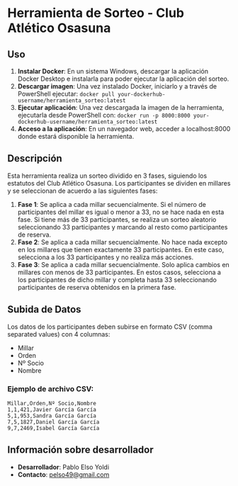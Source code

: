 # Herramienta de Sorteo - Club Atlético Osasuna

## Uso

1. **Instalar Docker**: En un sistema Windows, descargar la aplicación Docker Desktop e instalarla para poder ejecutar la aplicación del sorteo.
2. **Descargar imagen**: Una vez instalado Docker, iniciarlo y a través de PowerShell ejecutar: ```docker pull your-dockerhub-username/herramienta_sorteo:latest```
3. **Ejecutar aplicación**: Una vez descargada la imagen de la herramienta, ejecutarla desde PowerShell con: ```docker run -p 8000:8000 your-dockerhub-username/herramienta_sorteo:latest```
4. **Acceso a la aplicación**: En un navegador web, acceder a localhost:8000 donde estará disponible la herramienta.

## Descripción

Esta herramienta realiza un sorteo dividido en 3 fases, siguiendo los estatutos del Club Atlético Osasuna. Los participantes se dividen en millares y se seleccionan de acuerdo a las siguientes fases:

1. **Fase 1**: Se aplica a cada millar secuencialmente. Si el número de participantes del millar es igual o menor a 33, no se hace nada en esta fase. Si tiene más de 33 participantes, se realiza un sorteo aleatorio seleccionando 33 participantes y marcando al resto como participantes de reserva.
2. **Fase 2**: Se aplica a cada millar secuencialmente. No hace nada excepto en los millares que tienen exactamente 33 participantes. En este caso, selecciona a los 33 participantes y no realiza más acciones.
3. **Fase 3**: Se aplica a cada millar secuencialmente. Solo aplica cambios en millares con menos de 33 participantes. En estos casos, selecciona a los participantes de dicho millar y completa hasta 33 seleccionando participantes de reserva obtenidos en la primera fase.

## Subida de Datos

Los datos de los participantes deben subirse en formato CSV (comma separated values) con 4 columnas:

- Millar
- Orden
- Nº Socio
- Nombre

### Ejemplo de archivo CSV:

```plaintext
Millar,Orden,Nº Socio,Nombre
1,1,421,Javier García García
5,1,953,Sandra García García
7,5,1827,Daniel García García
9,7,2469,Isabel García García
```

## Información sobre desarrollador

- **Desarrollador**: Pablo Elso Yoldi
- **Contacto**: pelso49@gmail.com
